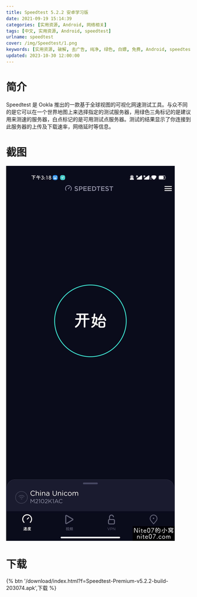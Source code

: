 ```yaml
---
title: Speedtest 5.2.2 安卓学习版
date: 2021-09-19 15:14:39
categories: [实用资源, Android, 网络相关]
tags: [中文, 实用资源, Android, speedtest]
urlname: speedtest
cover: /img/Speedtest/1.png
keywords: [实用资源, 破解, 去广告, 纯净, 绿色, 白嫖, 免费, Android, speedtest]
updated: 2023-10-30 12:00:00
---
```


# 简介

Speedtest 是 Ookla 推出的一款基于全球视图的可视化网速测试工具。与众不同的是它可以在一个世界地图上来选择指定的测试服务器，用绿色三角标记的是建议用来测速的服务器，白点标记的是可用测试点服务器。测试的结果显示了你连接到此服务器的上传及下载速率，网络延时等信息。

# 截图

![](/img/Speedtest/2.jpg)

# 下载

{% btn '/download/index.html?f=Speedtest-Premium-v5.2.2-build-203074.apk',下载 %}
